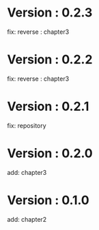 # Version : 0.2.3

fix: reverse : chapter3

# Version : 0.2.2

fix: reverse : chapter3

# Version : 0.2.1

fix: repository

# Version : 0.2.0

add: chapter3

# Version : 0.1.0

add: chapter2

